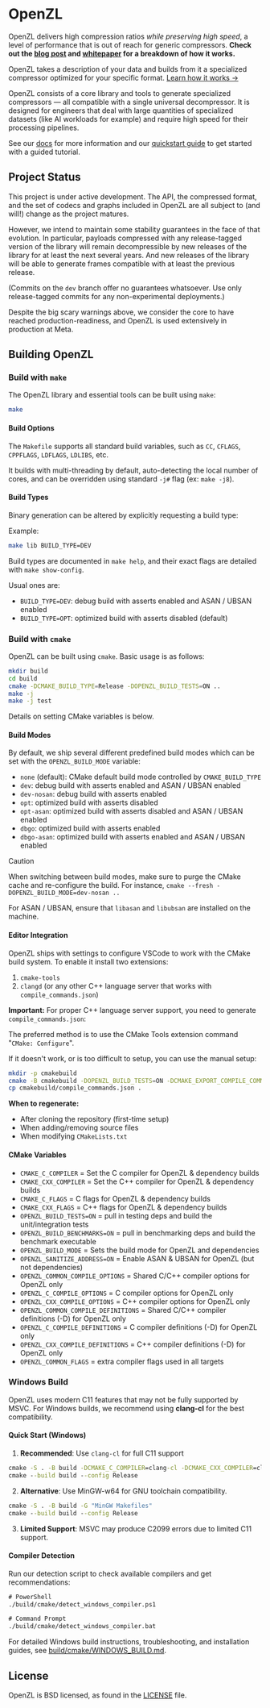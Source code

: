 # OpenZL

OpenZL delivers high compression ratios _while preserving high speed_, a level of performance that is out of reach for generic compressors. **Check out the [blog post](https://engineering.fb.com/2025/10/06/developer-tools/openzl-open-source-format-aware-compression-framework/) and [whitepaper](https://arxiv.org/abs/2510.03203) for a breakdown of how it works.**

OpenZL takes a description of your data and builds from it a specialized compressor optimized for your specific format. [Learn how it works →](https://facebook.github.io/openzl/getting-started/introduction/)

OpenZL consists of a core library and tools to generate specialized compressors —
all compatible with a single universal decompressor.
It is designed for engineers that deal with large quantities of specialized datasets (like AI workloads for example) and require high speed for their processing pipelines.

See our [docs](https://facebook.github.io/openzl) for more information and our [quickstart guide](https://facebook.github.io/openzl/getting-started/quick-start) to get started with a guided tutorial.

## Project Status

This project is under active development. The API, the compressed format, and the set of codecs and graphs included in OpenZL are all subject to (and will!) change as the project matures.

However, we intend to maintain some stability guarantees in the face of that evolution. In particular, payloads compressed with any release-tagged version of the library will remain decompressible by new releases of the library for at least the next several years. And new releases of the library will be able to generate frames compatible with at least the previous release.

(Commits on the `dev` branch offer no guarantees whatsoever. Use only release-tagged commits for any non-experimental deployments.)

Despite the big scary warnings above, we consider the core to have reached production-readiness, and OpenZL is used extensively in production at Meta.

## Building OpenZL

### Build with `make`

The OpenZL library and essential tools can be built using `make`:

```sh
make
```

#### Build Options

The `Makefile` supports all standard build variables, such as `CC`, `CFLAGS`, `CPPFLAGS`, `LDFLAGS`, `LDLIBS`, etc.

It builds with multi-threading by default, auto-detecting the local number of cores, and can be overridden using standard `-j#` flag (ex: `make -j8`).

#### Build Types

Binary generation can be altered by explicitly requesting a build type:

Example:
```sh
make lib BUILD_TYPE=DEV
```

Build types are documented in `make help`, and their exact flags are detailed with `make show-config`.

Usual ones are:

* `BUILD_TYPE=DEV`: debug build with asserts enabled and ASAN / UBSAN enabled
* `BUILD_TYPE=OPT`: optimized build with asserts disabled (default)

### Build with `cmake`

OpenZL can be built using `cmake`. Basic usage is as follows:

```sh
mkdir build
cd build
cmake -DCMAKE_BUILD_TYPE=Release -DOPENZL_BUILD_TESTS=ON ..
make -j
make -j test
```

Details on setting CMake variables is below.

#### Build Modes

By default, we ship several different predefined build modes which can be set with the `OPENZL_BUILD_MODE` variable:

* `none` (default): CMake default build mode controlled by `CMAKE_BUILD_TYPE`
* `dev`: debug build with asserts enabled and ASAN / UBSAN enabled
* `dev-nosan`: debug build with asserts enabled
* `opt`: optimized build with asserts disabled
* `opt-asan`: optimized build with asserts disabled and ASAN / UBSAN enabled
* `dbgo`: optimized build with asserts enabled
* `dbgo-asan`: optimized build with asserts enabled and ASAN / UBSAN enabled

> [!CAUTION]
> When switching between build modes, make sure to purge the CMake cache and re-configure the build. For instance,
> `cmake --fresh -DOPENZL_BUILD_MODE=dev-nosan ..`

For ASAN / UBSAN, ensure that `libasan` and `libubsan` are installed on the machine.

#### Editor Integration

OpenZL ships with settings to configure VSCode to work with the CMake build system. To enable it install two extensions:

1. `cmake-tools`
2. `clangd` (or any other C++ language server that works with `compile_commands.json`)

**Important:** For proper C++ language server support, you need to generate `compile_commands.json`:

The preferred method is to use the CMake Tools extension command "`CMake: Configure`".

If it doesn't work, or is too difficult to setup, you can use the manual setup:

```bash
mkdir -p cmakebuild
cmake -B cmakebuild -DOPENZL_BUILD_TESTS=ON -DCMAKE_EXPORT_COMPILE_COMMANDS=ON .
cp cmakebuild/compile_commands.json .
```

**When to regenerate:**

* After cloning the repository (first-time setup)
* When adding/removing source files
* When modifying `CMakeLists.txt`

#### CMake Variables

* `CMAKE_C_COMPILER` = Set the C compiler for OpenZL & dependency builds
* `CMAKE_CXX_COMPILER` = Set the C++ compiler for OpenZL & dependency builds
* `CMAKE_C_FLAGS` = C flags for OpenZL & dependency builds
* `CMAKE_CXX_FLAGS` = C++ flags for OpenZL & dependency builds
* `OPENZL_BUILD_TESTS=ON` = pull in testing deps and build the unit/integration tests
* `OPENZL_BUILD_BENCHMARKS=ON` = pull in benchmarking deps and build the benchmark executable
* `OPENZL_BUILD_MODE` = Sets the build mode for OpenZL and dependencies
* `OPENZL_SANITIZE_ADDRESS=ON` = Enable ASAN & UBSAN for OpenZL (but not dependencies)
* `OPENZL_COMMON_COMPILE_OPTIONS` = Shared C/C++ compiler options for OpenZL only
* `OPENZL_C_COMPILE_OPTIONS` = C compiler options for OpenZL only
* `OPENZL_CXX_COMPILE_OPTIONS` = C++ compiler options for OpenZL only
* `OPENZL_COMMON_COMPILE_DEFINITIONS` = Shared C/C++ compiler definitions (-D) for OpenZL only
* `OPENZL_C_COMPILE_DEFINITIONS` = C compiler definitions (-D) for OpenZL only
* `OPENZL_CXX_COMPILE_DEFINITIONS` = C++ compiler definitions (-D) for OpenZL only
* `OPENZL_COMMON_FLAGS` = extra compiler flags used in all targets

### Windows Build

OpenZL uses modern C11 features that may not be fully supported by MSVC. For Windows builds, we recommend using **clang-cl** for the best compatibility.

#### Quick Start (Windows)

1. **Recommended**: Use `clang-cl` for full C11 support
```cmd
cmake -S . -B build -DCMAKE_C_COMPILER=clang-cl -DCMAKE_CXX_COMPILER=clang-cl
cmake --build build --config Release
```

2. **Alternative**: Use MinGW-w64 for GNU toolchain compatibility.
```cmd
cmake -S . -B build -G "MinGW Makefiles"
cmake --build build --config Release
```

3. **Limited Support**: MSVC may produce C2099 errors due to limited C11 support.

#### Compiler Detection

Run our detection script to check available compilers and get recommendations:

```cmd
# PowerShell
./build/cmake/detect_windows_compiler.ps1

# Command Prompt
./build/cmake/detect_windows_compiler.bat
```

For detailed Windows build instructions, troubleshooting, and installation guides, see [build/cmake/WINDOWS_BUILD.md](build/cmake/WINDOWS_BUILD.md).

## License

OpenZL is BSD licensed, as found in the [LICENSE](LICENSE) file.
